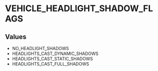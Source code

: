 # VEHICLE_HEADLIGHT_SHADOW_FLAGS

## Values
* NO_HEADLIGHT_SHADOWS
* HEADLIGHTS_CAST_DYNAMIC_SHADOWS
* HEADLIGHTS_CAST_STATIC_SHADOWS
* HEADLIGHTS_CAST_FULL_SHADOWS